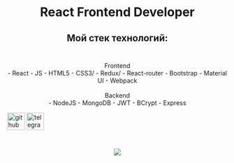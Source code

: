 # <div align="center">React Frontend Developer</div>

## <div align="center">Мой стек технологий:</div> <br/>
<div align="center">Frontend <br/> 
  - React
  - JS
  - HTML5 
  - CSS3/ 
  - Redux/ 
  - React-router
  - Bootstrap 
  - Material UI 
  - Webpack</div>
  <br/>
  <div align="center">Backend <br/> 
  - NodeJS
  - MongoDB
  - JWT
  - BCrypt
  - Express</div>




[<img src='https://cdn.jsdelivr.net/npm/simple-icons@3.0.1/icons/github.svg' alt='github' height='40'>](https://github.com/zxcviolence)  [<img src='https://cdn.jsdelivr.net/npm/simple-icons@3.0.1/icons/telegram.svg' alt='telegram' height='40'>](t.me/Yakubov775)  

# <div align="center">![](https://github-readme-stats.vercel.app/api/top-langs/?username=zxcviolence&theme=dark&hide_border=true&include_all_commits=false&count_private=false&layout=compact)</div>

